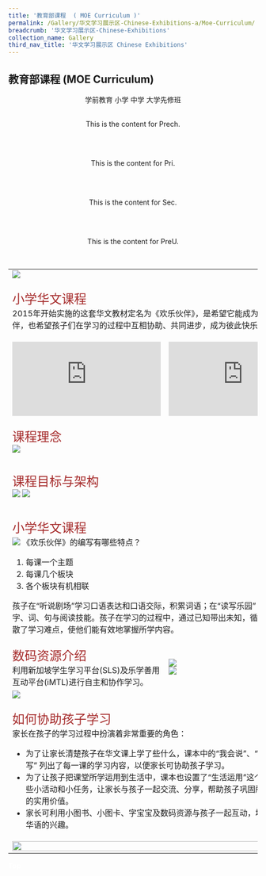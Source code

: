 ```yaml
---
title: '教育部课程  ( MOE Curriculum )'
permalink: /Gallery/华文学习展示区-Chinese-Exhibitions-a/Moe-Curriculum/
breadcrumb: '华文学习展示区-Chinese-Exhibitions'
collection_name: Gallery
third_nav_title: '华文学习展示区 Chinese Exhibitions'
---
```


##  	教育部课程  (MOE Curriculum)
<html>
<body>
<style>

 .tab img{
   width: 80%;
 }
  </style>
<div style="margin-top:auto;margin-bottom:auto;text-align:center;">
<div class="tab">
  <a href="#Prech"><div style="display:inline-block;" class="btnClass">学前教育</div></a>
  <a href="#Pri"><div style="display:inline-block;" class="btnClass">小学</div></a>
  <a href="#Sec"><div style="display:inline-block;" class="btnClass">中学</div></a>
  <a href="#PreU"><div style="display:inline-block;" class="btnClass">大学先修班</div></a><br/>
 <div id="Prech"><br/>
<p>This is the content for Prech.</p><br/>
</div>
<div id="Pri"><br/>
<p>This is the content for Pri.</p><br/>
</div>
<div id="Sec"><br/>
<p>This is the content for Sec.</p><br/>
</div>
<div id="PreU"><br/>
<p>This is the content for PreU.</p><br/>
</div>
</div>

<div id="Pri" style="display:block;">
<table>
<tr><td colspan="2"><img src="/images/CL-Primary-Header.JPG"></td></tr>
 <tr><td colspan="2"><p><span style="color:#A52A2A;font-size:25px"> 小学华文课程 </span><br/>
  2015年开始实施的这套华文教材定名为《欢乐伙伴》，是希望它能成为孩子们的学习良伴，也希望孩子们在学习的过程中互相协助、共同进步，成为彼此快乐学习的好伙伴。
</p></td></tr>
 <tr>
  <p>
   <td> 
  <iframe src="https://www.youtube.com/embed/M5BPpRfkbO8" frameborder="0" allow="accelerometer; autoplay; encrypted-media; gyroscope; picture-in-picture" allowfullscreen></iframe></td> 
  <td>
  <iframe src="https://www.youtube.com/embed/M5BPpRfkbO8" frameborder="0" allow="accelerometer; autoplay; encrypted-media; gyroscope; picture-in-picture" allowfullscreen></iframe></td>
  </p>
 </tr>
 <tr><td colspan="2"><p><span style="color:#A52A2A;font-size:25px">课程理念 </span><br />
 <img src="/images/CL-Primary-Curriculum-Philosophy.PNG">
 </p>
 </td></tr>
 <tr><td colspan="2"><p><span style="color:#A52A2A;font-size:25px">课程目标与架构 </span><br />
 <img src="/images/Picture3.png">
 <img src="/images/Picture4.png">
 <tr><td colspan="2">
 <p> <span style="color:#A52A2A;font-size:25px"> 小学华文课程 </span><br />
  <img src="/images/CL-Primary-Curriculum-Textbook.PNG">
    《欢乐伙伴》的编写有哪些特点？
    <ol>
     <li>每课一个主题</li>
     <li>每课几个板块</li>
     <li>各个板块有机相联</li>
    </ol>
    孩子在“听说剧场”学习口语表达和口语交际，积累词语；在“读写乐园” 利用文本学习字、词、句与阅读技能。孩子在学习的过程中，通过已知带出未知，循序渐进，这样分散了学习难点，使他们能有效地掌握所学内容。
 </p></td>
 
 <tr><td><span style="color:#A52A2A;font-size:25px">数码资源介绍 </span><br/>利用新加坡学生学习平台(SLS)及乐学善用互动平台(iMTL)进行自主和协作学习。</td> <td><img src="/images/Slid8-1.png"><br/> <img src="/images/slide8-2.png"></td></tr>
 <tr><td colspan="2"><img src="/images/Picture2.png"></td></tr>
 <tr><td colspan="2">
 <p> <span style="color:#A52A2A;font-size:25px"> 如何协助孩子学习</span>
    <br/>家长在孩子的学习过程中扮演着非常重要的角色：
    <ul>
     <li>为了让家长清楚孩子在华文课上学了些什么，课本中的“我会说”、“我会认”与“我会写” 列出了每一课的学习内容，以便家长可协助孩子学习。</li>
     <li>为了让孩子把课堂所学运用到生活中，课本也设置了“生活运用”这个板块。通过一些小活动和小任务，让家长与孩子一起交流、分享，帮助孩子巩固所学，感受语言的实用价值。</li>
     <li>家长可利用小图书、小图卡、字宝宝及数码资源与孩子一起互动，培养孩子对华文华语的兴趣。</li>
    </ul>
 </p></td></tr>
 <tr><td colspan="2"><img style="width:100%" src="/images/footerBanner.png"></td></tr>
</table>
</div>

</div>


<div class="btntop"><a href="#top" style="text-decoration:none;"><span style="color:white"><b>Top</b></span></a></div>

